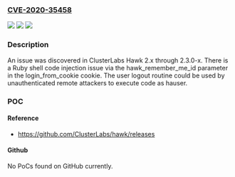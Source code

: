 ### [CVE-2020-35458](https://cve.mitre.org/cgi-bin/cvename.cgi?name=CVE-2020-35458)
![](https://img.shields.io/static/v1?label=Product&message=n%2Fa&color=blue)
![](https://img.shields.io/static/v1?label=Version&message=n%2Fa&color=blue)
![](https://img.shields.io/static/v1?label=Vulnerability&message=n%2Fa&color=brighgreen)

### Description

An issue was discovered in ClusterLabs Hawk 2.x through 2.3.0-x. There is a Ruby shell code injection issue via the hawk_remember_me_id parameter in the login_from_cookie cookie. The user logout routine could be used by unauthenticated remote attackers to execute code as hauser.

### POC

#### Reference
- https://github.com/ClusterLabs/hawk/releases

#### Github
No PoCs found on GitHub currently.

